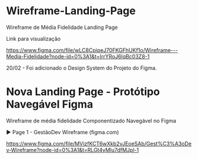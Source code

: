 # Wireframe-Landing-Page
Wireframe de Média Fidelidade Landing Page

Link para visualização

https://www.figma.com/file/wLC8CpipeJ70FKGFhUKf1o/Wireframe---Media-Fidelidade?node-id=0%3A1&t=IrrYRoJ6lqBc03Z8-1

20/02 - Foi adicionado o Design System do Projeto do Figma.

# Nova Landing Page - Protótipo Navegável Figma

Wireframe de média fidelidade
Componentizado
Navegável no Figma

▶ Page 1 - GestãoDev Wireframe (figma.com)

https://www.figma.com/file/MVizfKCT6wXkb2vJEoeSAb/Gest%C3%A3oDev-Wireframe?node-id=0%3A1&t=RLGt4yMlu7dfMJpl-1

